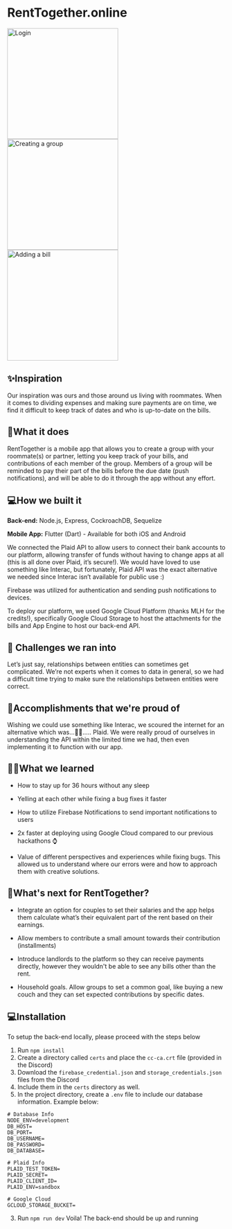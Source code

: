 # RentTogether.online
<img src="https://i.imgur.com/r9ZAzzk.png" alt="Login" width="256">
<img src="https://i.imgur.com/xkN3G1K.png" alt="Creating a group" width="256">
<img src="https://i.imgur.com/IdsmRZ9.png" alt="Adding a bill" width="256">

## ✨Inspiration
Our inspiration was ours and those around us living with roommates. When it comes to dividing expenses and making sure payments are on time, we find it difficult to keep track of dates and who is up-to-date on the bills.

## 📜What it does

RentTogether is a mobile app that allows you to create a group with your roommate(s) or partner, letting you keep track of your bills, and contributions of each member of the group. Members of a group will be reminded to pay their part of the bills before the due date (push notifications), and will be able to do it through the app without any effort.

## 💻How we built it
<b>Back-end:</b> Node.js, Express, CockroachDB, Sequelize

<b>Mobile App:</b> Flutter (Dart) - Available for both iOS and Android

We connected the Plaid API to allow users to connect their bank accounts to our platform, allowing transfer of funds without having to change apps at all (this is all done over Plaid, it’s secure!). We would have loved to use something like Interac, but fortunately, Plaid API was the exact alternative we needed since Interac isn’t available for public use :)

Firebase was utilized for authentication and sending push notifications to devices.

To deploy our platform, we used Google Cloud Platform (thanks MLH for the credits!), specifically Google Cloud Storage to host the attachments for the bills and App Engine to host our back-end API.

## 🤯 Challenges we ran into

Let’s just say, relationships between entities can sometimes get complicated. We’re not experts when it comes to data in general, so we had a difficult time trying to make sure the relationships between entities were correct.

## 🥳Accomplishments that we're proud of

Wishing we could use something like Interac, we scoured the internet for an alternative which was...🥁🥁….. Plaid. We were really proud of ourselves in understanding the API within the limited time we had, then even implementing it to function with our app.

## 👩‍🎓What we learned

* How to stay up for 36 hours without any sleep

* Yelling at each other while fixing a bug fixes it faster

* How to utilize Firebase Notifications to send important notifications to users

* 2x faster at deploying using Google Cloud compared to our previous hackathons ⌚

* Value of different perspectives and experiences while fixing bugs. This allowed us to understand where our errors were and how to approach them with creative solutions.

## 🤔What's next for RentTogether?

* Integrate an option for couples to set their salaries and the app helps them calculate what’s their equivalent part of the rent based on their earnings.

* Allow members to contribute a small amount towards their contribution (installments)

* Introduce landlords to the platform so they can receive payments directly, however they wouldn't be able to see any bills other than the rent.

* Household goals. Allow groups to set a common goal, like buying a new couch and they can set expected contributions by specific dates.

## 💻Installation

To setup the back-end locally, please proceed with the steps below

1. Run ```npm install```
2. Create a directory called ```certs``` and place the ```cc-ca.crt``` file (provided in the Discord)
3. Download the ```firebase_credential.json``` and ```storage_credentials.json``` files from the Discord
4. Include them in the ```certs``` directory as well.
3. In the project directory, create a ```.env``` file to include our database information. Example below:

```
# Database Info
NODE_ENV=development
DB_HOST=
DB_PORT=
DB_USERNAME=
DB_PASSWORD=
DB_DATABASE=

# Plaid Info
PLAID_TEST_TOKEN=
PLAID_SECRET=
PLAID_CLIENT_ID=
PLAID_ENV=sandbox

# Google Cloud
GCLOUD_STORAGE_BUCKET=
```

3. Run ```npm run dev```
Voila! The back-end should be up and running
